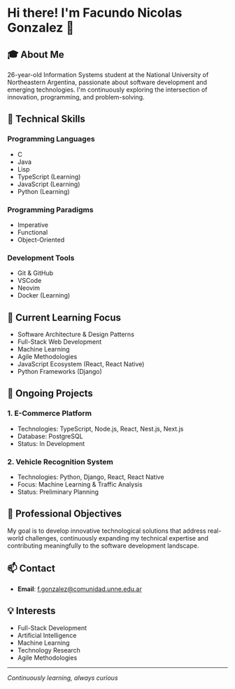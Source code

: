 # Hi there! I'm Facundo Nicolas Gonzalez 👋

## 🎓 About Me
26-year-old Information Systems student at the National University of Northeastern Argentina, passionate about software development and emerging technologies. I'm continuously exploring the intersection of innovation, programming, and problem-solving.

## 🚀 Technical Skills
### Programming Languages
- C
- Java
- Lisp
- TypeScript (Learning)
- JavaScript (Learning)
- Python (Learning)

### Programming Paradigms
- Imperative
- Functional
- Object-Oriented

### Development Tools
- Git & GitHub
- VSCode
- Neovim
- Docker (Learning)

## 🌱 Current Learning Focus
- Software Architecture & Design Patterns
- Full-Stack Web Development
- Machine Learning
- Agile Methodologies
- JavaScript Ecosystem (React, React Native)
- Python Frameworks (Django)

## 🔨 Ongoing Projects
### 1. E-Commerce Platform
- Technologies: TypeScript, Node.js, React, Nest.js, Next.js
- Database: PostgreSQL
- Status: In Development

### 2. Vehicle Recognition System
- Technologies: Python, Django, React, React Native
- Focus: Machine Learning & Traffic Analysis
- Status: Preliminary Planning

## 🎯 Professional Objectives
My goal is to develop innovative technological solutions that address real-world challenges, continuously expanding my technical expertise and contributing meaningfully to the software development landscape.

## 📫 Contact
- **Email**: f.gonzalez@comunidad.unne.edu.ar

## 💡 Interests
- Full-Stack Development
- Artificial Intelligence
- Machine Learning
- Technology Research
- Agile Methodologies

---

*Continuously learning, always curious*
